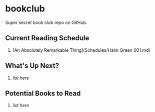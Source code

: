 # bookclub

Super secret book club repo on GitHub.

## Current Reading Schedule

1. [An Absolutely Remarkable Thing](Schedules/Hank Green 001.md)

## What's Up Next?

1. *list here*

## Potential Books to Read

1. *list here*
